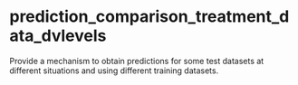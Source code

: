 # prediction_comparison_treatment_data_dvlevels
Provide a mechanism to obtain predictions for some test datasets at different situations and using different training datasets.
